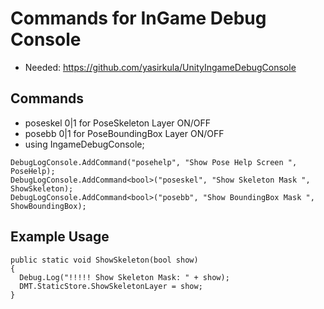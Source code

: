 # Commands for InGame Debug Console

* Needed: https://github.com/yasirkula/UnityIngameDebugConsole

## Commands

* poseskel 0|1 for PoseSkeleton Layer ON/OFF
* posebb 0|1 for PoseBoundingBox Layer ON/OFF
* using IngameDebugConsole;

```
DebugLogConsole.AddCommand("posehelp", "Show Pose Help Screen ", PoseHelp);
DebugLogConsole.AddCommand<bool>("poseskel", "Show Skeleton Mask ", ShowSkeleton);
DebugLogConsole.AddCommand<bool>("posebb", "Show BoundingBox Mask ", ShowBoundingBox);
``` 

## Example Usage

```
public static void ShowSkeleton(bool show)
{
  Debug.Log("!!!!! Show Skeleton Mask: " + show);
  DMT.StaticStore.ShowSkeletonLayer = show;
}
```
